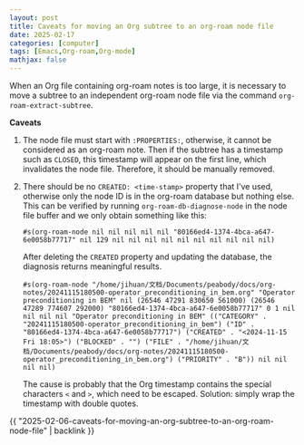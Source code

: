 ```yaml
---
layout: post
title: Caveats for moving an Org subtree to an org-roam node file
date: 2025-02-17
categories: [computer]
tags: [Emacs,Org-roam,Org-mode]
mathjax: false
---
```


When an Org file containing org-roam notes is too large, it is necessary to move a subtree to an independent org-roam node file via the command `org-roam-extract-subtree`.

**Caveats**

1.  The node file must start with `:PROPERTIES:`, otherwise, it cannot be considered as an org-roam note. Then if the subtree has a timestamp such as `CLOSED`, this timestamp will appear on the first line, which invalidates the node file. Therefore, it should be manually removed.
2.  There should be no `CREATED: <time-stamp>` property that I&rsquo;ve used, otherwise only the node ID is in the org-roam database but nothing else. This can be verified by running `org-roam-db-diagnose-node` in the node file buffer and we only obtain something like this:
    
    ```text
    #s(org-roam-node nil nil nil nil nil "80166ed4-1374-4bca-a647-6e0058b77717" nil 129 nil nil nil nil nil nil nil nil nil nil)
    ```
    
    After deleting the `CREATED` property and updating the database, the diagnosis returns meaningful results.
    
    ```text
    #s(org-roam-node "/home/jihuan/文档/Documents/peabody/docs/org-notes/20241115180500-operator_preconditioning_in_bem.org" "Operator preconditioning in BEM" nil (26546 47291 830650 561000) (26546 47289 774607 292000) "80166ed4-1374-4bca-a647-6e0058b77717" 0 1 nil nil nil nil "Operator preconditioning in BEM" (("CATEGORY" . "20241115180500-operator_preconditioning_in_bem") ("ID" . "80166ed4-1374-4bca-a647-6e0058b77717") ("CREATED" . "<2024-11-15 Fri 18:05>") ("BLOCKED" . "") ("FILE" . "/home/jihuan/文档/Documents/peabody/docs/org-notes/20241115180500-operator_preconditioning_in_bem.org") ("PRIORITY" . "B")) nil nil nil nil)
    ```
    
    The cause is probably that the Org timestamp contains the special characters `<` and `>`, which need to be escaped. Solution: simply wrap the timestamp with double quotes.

{{ "2025-02-06-caveats-for-moving-an-org-subtree-to-an-org-roam-node-file" | backlink }}

